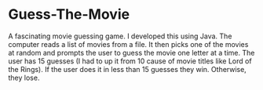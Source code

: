 # Guess-The-Movie
A fascinating movie guessing game.
I developed this using Java.
The computer reads a list of movies from a file.
It then picks one of the movies at random and prompts the user to guess the movie one letter at a time.
The user has 15 guesses (I had to up it from 10 cause of movie titles like Lord of the Rings).
If the user does it in less than 15 guesses they win. Otherwise, they lose.
